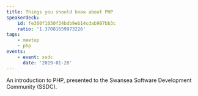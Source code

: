 ```yaml
---
title: Things you should know about PHP
speakerdeck:
    id: fe360f1030f34bdb9eb14cdab907bb3c
    ratio: '1.37081659973226'
tags:
    - meetup
    - php
events:
    - event: ssdc
      date: '2019-01-28'
---
```

An introduction to PHP, presented to the Swansea Software Development Community (SSDC).
